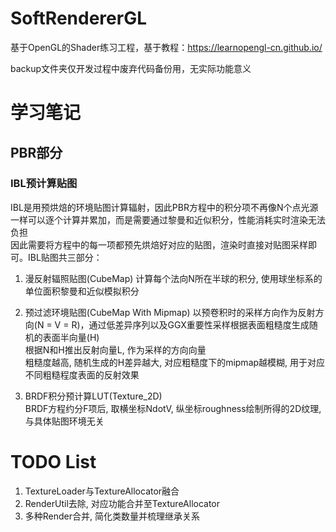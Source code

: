 # SoftRendererGL

基于OpenGL的Shader练习工程，基于教程：https://learnopengl-cn.github.io/

backup文件夹仅开发过程中废弃代码备份用，无实际功能意义



# 学习笔记

## PBR部分
### IBL预计算贴图
IBL是用预烘焙的环境贴图计算辐射，因此PBR方程中的积分项不再像N个点光源一样可以逐个计算并累加，而是需要通过黎曼和近似积分，性能消耗实时渲染无法负担  
因此需要将方程中的每一项都预先烘焙好对应的贴图，渲染时直接对贴图采样即可。IBL贴图共三部分：  
1. 漫反射辐照贴图(CubeMap)
计算每个法向N所在半球的积分, 使用球坐标系的单位面积黎曼和近似模拟积分

2. 预过滤环境贴图(CubeMap With Mipmap)
以预卷积时的采样方向作为反射方向(N = V = R)，通过低差异序列以及GGX重要性采样根据表面粗糙度生成随机的表面半向量(H)  
根据N和H推出反射向量L, 作为采样的方向向量  
粗糙度越高, 随机生成的H差异越大, 对应粗糙度下的mipmap越模糊, 用于对应不同粗糙程度表面的反射效果  

3. BRDF积分预计算LUT(Texture_2D)  
BRDF方程约分F项后, 取横坐标NdotV, 纵坐标roughness绘制所得的2D纹理, 与具体贴图环境无关


# TODO List
1. TextureLoader与TextureAllocator融合  
2. RenderUtil去除, 对应功能合并至TextureAllocator
3. 多种Render合并, 简化类数量并梳理继承关系